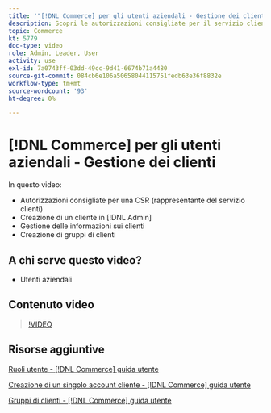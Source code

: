 ```yaml
---
title: '"[!DNL Commerce] per gli utenti aziendali - Gestione dei clienti"'
description: Scopri le autorizzazioni consigliate per il servizio clienti e crea un cliente nel [!DNL Admin], la gestione delle informazioni sui clienti e la creazione di gruppi di clienti.
topic: Commerce
kt: 5779
doc-type: video
role: Admin, Leader, User
activity: use
exl-id: 7a0743ff-03dd-49cc-9d41-6674b71a4480
source-git-commit: 084cb6e106a50658044115751fedb63e36f8832e
workflow-type: tm+mt
source-wordcount: '93'
ht-degree: 0%

---
```


# [!DNL Commerce] per gli utenti aziendali - Gestione dei clienti

In questo video:

- Autorizzazioni consigliate per una CSR (rappresentante del servizio clienti)
- Creazione di un cliente in [!DNL Admin]
- Gestione delle informazioni sui clienti
- Creazione di gruppi di clienti

## A chi serve questo video?

- Utenti aziendali

## Contenuto video

>[!VIDEO](https://video.tv.adobe.com/v/36189?quality=12&learn=on)

## Risorse aggiuntive

[Ruoli utente - [!DNL Commerce] guida utente](https://docs.magento.com/user-guide/system/permissions-user-roles.html)

[Creazione di un singolo account cliente - [!DNL Commerce] guida utente](https://docs.magento.com/user-guide/customers/account-create.html)

[Gruppi di clienti - [!DNL Commerce] guida utente](https://docs.magento.com/user-guide/customers/customer-groups.html)

